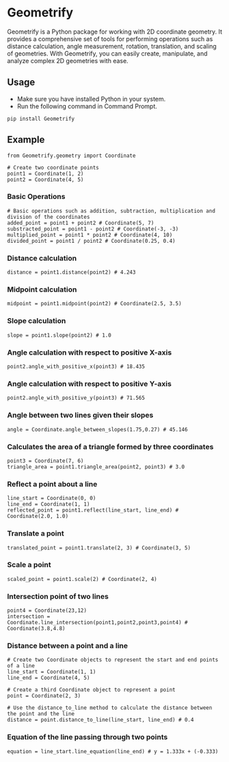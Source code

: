 # Geometrify

Geometrify is a Python package for working with 2D coordinate geometry. It provides a comprehensive set of tools for performing operations such as distance calculation, angle measurement, rotation, translation, and scaling of geometries. With Geometrify, you can easily create, manipulate, and analyze complex 2D geometries with ease.

## Usage

- Make sure you have installed Python in your system.
- Run the following command in Command Prompt.

```
pip install Geometrify
```

## Example

```
from Geometrify.geometry import Coordinate

# Create two coordinate points
point1 = Coordinate(1, 2)
point2 = Coordinate(4, 5)
```

### Basic Operations

```
# Basic operations such as addition, subtraction, multiplication and division of the coordinates
added_point = point1 + point2 # Coordinate(5, 7)
substracted_point = point1 - point2 # Coordinate(-3, -3)
multiplied_point = point1 * point2 # Coordinate(4, 10)
divided_point = point1 / point2 # Coordinate(0.25, 0.4)
```

### Distance calculation

```
distance = point1.distance(point2) # 4.243
```

### Midpoint calculation

```
midpoint = point1.midpoint(point2) # Coordinate(2.5, 3.5)
```

### Slope calculation

```
slope = point1.slope(point2) # 1.0
```

### Angle calculation with respect to positive X-axis

```
point2.angle_with_positive_x(point3) # 18.435
```

### Angle calculation with respect to positive Y-axis

```
point2.angle_with_positive_y(point3) # 71.565
```

### Angle between two lines given their slopes

```
angle = Coordinate.angle_between_slopes(1.75,0.27) # 45.146
```

### Calculates the area of a triangle formed by three coordinates

```
point3 = Coordinate(7, 6)
triangle_area = point1.triangle_area(point2, point3) # 3.0
```

### Reflect a point about a line

```
line_start = Coordinate(0, 0)
line_end = Coordinate(1, 1)
reflected_point = point1.reflect(line_start, line_end) # Coordinate(2.0, 1.0)
```

### Translate a point

```
translated_point = point1.translate(2, 3) # Coordinate(3, 5)
```

### Scale a point

```
scaled_point = point1.scale(2) # Coordinate(2, 4)
```

### Intersection point of two lines

```
point4 = Coordinate(23,12)
intersection = Coordinate.line_intersection(point1,point2,point3,point4) # Coordinate(3.8,4.8)
```

### Distance between a point and a line

```
# Create two Coordinate objects to represent the start and end points of a line
line_start = Coordinate(1, 1)
line_end = Coordinate(4, 5)

# Create a third Coordinate object to represent a point
point = Coordinate(2, 3)

# Use the distance_to_line method to calculate the distance between the point and the line
distance = point.distance_to_line(line_start, line_end) # 0.4
```

### Equation of the line passing through two points

```
equation = line_start.line_equation(line_end) # y = 1.333x + (-0.333)
```

